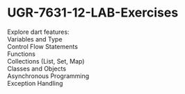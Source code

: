 # UGR-7631-12-LAB-Exercises
Explore dart features:\
Variables and Type\
Control Flow Statements\
Functions\
Collections (List, Set, Map)\
Classes and Objects\
Asynchronous Programming\
Exception Handling

